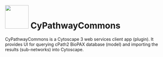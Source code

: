 <a href="http://code.google.com/p/pathway-commons/"><img src="http://code.google.com/p/pathway-commons/logo" width="77px"></a> CyPathwayCommons
=======

CyPathwayCommons is a Cytoscape 3 web services client app (plugin). It provides UI for querying cPath2 BioPAX database (model) and importing the results (sub-networks) into Cytoscape.
